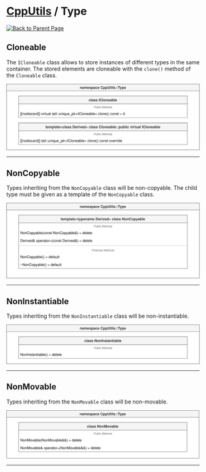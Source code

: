 # [CppUtils](../README.md) / Type

[![Back to Parent Page](https://img.shields.io/badge/-Back_to_Parent_Page-blue?style=for-the-badge)](../README.md)

## Cloneable

The ``ICloneable`` class allows to store instances of different types in the same container.
The stored elements are cloneable with the ``clone()`` method of the ``Cloneable`` class.

<p align="center"><img src="resources/Cloneable.drawio.svg" alt="Cloneable diagram"/></p>

---

## NonCopyable

Types inheriting from the ``NonCopyable`` class will be non-copyable.
The child type must be given as a template of the ``NonCopyable`` class.

<p align="center"><img src="resources/NonCopyable.drawio.svg" alt="NonCopyable diagram"/></p>

---

## NonInstantiable

Types inheriting from the ``NonInstantiable`` class will be non-instantiable.

<p align="center"><img src="resources/NonInstantiable.drawio.svg" alt="NonInstantiable diagram"/></p>

---

## NonMovable

Types inheriting from the ``NonMovable`` class will be non-movable.

<p align="center"><img src="resources/NonMovable.drawio.svg" alt="NonMovable diagram"/></p>

---

